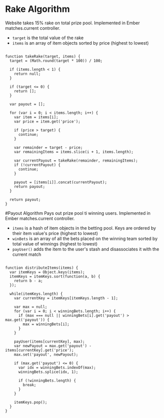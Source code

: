 # Rake Algorithm
Website takes 15% rake on total prize pool. Implemented in Ember
matches.current controller.

* `target` is the total value of the rake
* `items` is an array of item objects sorted by price (highest to lowest)

<pre><code>
function takeRake(target, items) {
  target = (Math.round(target * 100)) / 100;

  if (items.length < 1) {
    return null;
  }

  if (target <= 0) {
    return [];
  }

  var payout = [];

  for (var i = 0; i < items.length; i++) {
    var item = items[i];
    var price = item.get('price');

    if (price > target) {
      continue;
    }

    var remainder = target - price;
    var remainingItems = items.slice(i + 1, items.length);

    var currentPayout = takeRake(remainder, remainingItems);
    if (!currentPayout) {
      continue;
    }

    payout = [items[i]].concat(currentPayout);
    return payout;
  }

  return payout;
}
</code></pre>

#Payout Algorithm
Pays out prize pool ti winning users. Implemented in Ember matches.current
controller.

* `items` is a hash of item objects in the betting pool. Keys are ordered by
their item value's price (highest to lowest)
* `winBets` is an array of all the bets placed on the winning team sorted by
total value of winnings (highest to lowest)
* `payUser()` adds the item to the user's stash and disassociates it with the
current match

<pre><code>
function distributeItems(items) {
  var itemKeys = Object.keys(items);
  itemKeys = itemKeys.sort(function(a, b) {
    return b - a;
  });

  while(itemKeys.length) {
    var currentKey = itemKeys[itemKeys.length - 1];

    var max = null;
    for (var i = 0; i < winningBets.length; i++) {
      if (max === null || winningBets[i].get('payout') > max.get('payout')) {
        max = winningBets[i];
      }
    }

    payUser(items[currentKey], max);
    var newPayout = max.get('payout') - items[currentKey].get('price');
    max.set('payout', newPayout);

    if (max.get('payout') <= 0) {
      var idx = winningBets.indexOf(max);
      winningBets.splice(idx, 1);

      if (!winningBets.length) {
        break;
      }
    }

    itemKeys.pop();
  }
}
</code></pre>
